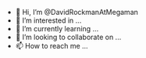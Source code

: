 - 👋 Hi, I’m @DavidRockmanAtMegaman
- 👀 I’m interested in ...
- 🌱 I’m currently learning ...
- 💞️ I’m looking to collaborate on ...
- 📫 How to reach me ...

<!---
DavidRockmanAtMegaman/DavidRockmanAtMegaman is a ✨ special ✨ repository because its `README.md` (this file) appears on your GitHub profile.
You can click the Preview link to take a look at your changes.
--->
